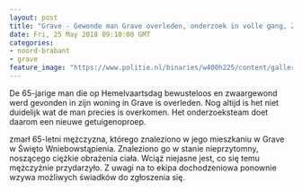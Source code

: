 ```yaml
---
layout: post
title: "Grave - Gewonde man Grave overleden, onderzoek in volle gang, Zmarł mężczyzna znaleziony w Grave, dochodzenie w toku."
date: Fri, 25 May 2018 09:10:00 GMT
categories: 
- noord-brabant 
- grave 
feature_image: "https://www.politie.nl/binaries/w400h225/content/gallery/politie/nieuws/2018/mei/09-ob/janek.jpg"
---
```


De 65-jarige man die op Hemelvaartsdag bewusteloos en zwaargewond werd gevonden in zijn woning in Grave is overleden. Nog altijd is het niet duidelijk wat de man precies is overkomen. Het onderzoeksteam doet daarom een nieuwe getuigenoproep.

zmarł 65-letni mężczyzna, którego znaleziono w jego mieszkaniu w Grave w Święto Wniebowstąpienia. Znaleziono go w stanie nieprzytomny, noszącego ciężkie obrażenia ciała. Wciąż niejasne jest, co się temu mężczyźnie przydarzyło. Z uwagi na to ekipa dochodzeniowa ponownie wzywa możliwych świadków do zgłoszenia się.
